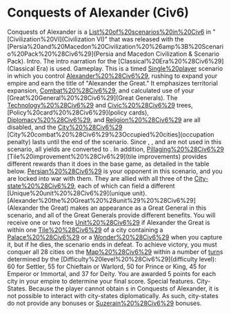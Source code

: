 # Conquests of Alexander (Civ6)

Conquests of Alexander is a [List%20of%20scenarios%20in%20Civ6](scenario) in "[Civilization%20VI](Civilization VI)" that was released with the [Persia%20and%20Macedon%20Civilization%20%26amp%3B%20Scenario%20Pack%20%28Civ6%29](Persia and Macedon Civilization &amp; Scenario Pack).
Intro.
The intro narration for the [Classical%20Era%20%28Civ6%29](Classical Era) is used.
Gameplay.
This is a timed [Single%20player](single-player) scenario in which you control [Alexander%20%28Civ6%29](Alexander), rushing to expand your empire and earn the title of "Alexander the Great." It emphasizes territorial expansion, [Combat%20%28Civ6%29](combat), and calculated use of your [Great%20General%20%28Civ6%29](Great Generals). The [Technology%20%28Civ6%29](technology) and [Civic%20%28Civ6%29](civics) trees, [Policy%20card%20%28Civ6%29](policy cards), [Diplomacy%20%28Civ6%29](diplomacy), and [Religion%20%28Civ6%29](religion) are all disabled, and the [City%20%28Civ6%29](city) [City%20combat%20%28Civ6%29%23Occupied%20cities](occupation penalty) lasts until the end of the scenario.
Since , , and are not used in this scenario, all yields are converted to . In addition, [Pillaging%20%28Civ6%29](pillaging) [Tile%20improvement%20%28Civ6%29](tile improvements) provides different rewards than it does in the base game, as detailed in the table below.
[Persian%20%28Civ6%29](Persia) is your opponent in this scenario, and you are locked into war with them. They are allied with all three of the [City-state%20%28Civ6%29](city-states), each of which can field a different [Unique%20unit%20%28Civ6%29](unique unit). [Alexander%20the%20Great%20%28unit%29%20%28Civ6%29](Alexander the Great) makes an appearance as a Great General in this scenario, and all of the Great Generals provide different benefits. You will receive one or two free [Unit%20%28Civ6%29](units) if Alexander the Great is within one [Tile%20%28Civ6%29](tile) of a city containing a [Palace%20%28Civ6%29](Palace) or a [Wonder%20%28Civ6%29](wonder) when you capture it, but if he dies, the scenario ends in defeat.
To achieve victory, you must conquer all 28 cities on the [Map%20%28Civ6%29](map) within a number of [turn](turn)s determined by the [Difficulty%20level%20%28Civ6%29](difficulty level): 60 for Settler, 55 for Chieftain or Warlord, 50 for Prince or King, 45 for Emperor or Immortal, and 37 for Deity. You are awarded 5 points for each city in your empire to determine your final score.
Special features.
City-States.
Because the player cannot obtain s in Conquests of Alexander, it is not possible to interact with city-states diplomatically. As such, city-states do not provide any bonuses or [Suzerain%20%28Civ6%29](Suzerain) bonuses.